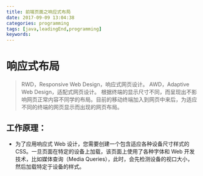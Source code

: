 ```yaml
---
title: 前端页面之响应式布局
date: 2017-09-09 13:04:38
categories: programming
tags: [java,leadingEnd,programming]
keywords: 
---
```


# 响应式布局 #
> RWD，Responsive Web Design，响应式网页设计。
> AWD，Adaptive Web Design，适配式网页设计。
> 根据终端的显示尺寸不同，而呈现出不影响网页正常内容不同学的布局。目前的移动终端加入到网页中来后，为适应不同的终端的网页显示而出现的网页布局。<!--more-->

## 工作原理： ##
- 为了应用响应式 Web 设计，您需要创建一个包含适应各种设备尺寸样式的 CSS。一旦页面在特定的设备上加载，该页面上使用了各种字体和 Web 开发技术，比如媒体查询（Media Queries），此时，会先检测设备的视口大小，然后加载特定于设备的样式。